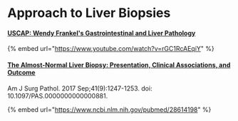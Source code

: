 # Approach to Liver Biopsies

#### [USCAP: Wendy Frankel's Gastrointestinal and Liver Pathology](https://www.youtube.com/watch?v=rGC1RcAEqiY)

{% embed url="https://www.youtube.com/watch?v=rGC1RcAEqiY" %}



#### [The Almost-Normal Liver Biopsy: Presentation, Clinical Associations, and Outcome](https://www.ncbi.nlm.nih.gov/pubmed/28614198)

Am J Surg Pathol. 2017 Sep;41\(9\):1247-1253. doi: 10.1097/PAS.0000000000000881.

{% embed url="https://www.ncbi.nlm.nih.gov/pubmed/28614198" %}



